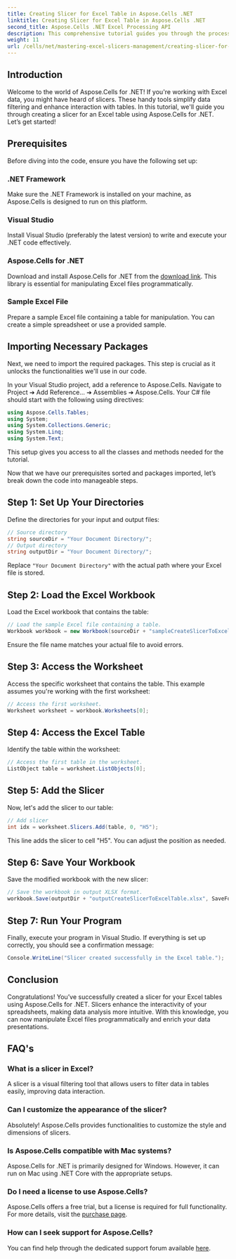 ```yaml
---
title: Creating Slicer for Excel Table in Aspose.Cells .NET
linktitle: Creating Slicer for Excel Table in Aspose.Cells .NET
second_title: Aspose.Cells .NET Excel Processing API
description: This comprehensive tutorial guides you through the process of creating slicers for Excel tables using Aspose.Cells for .NET. Learn how to set up your environment, load an Excel workbook, and add interactive slicers to enhance your data analysis capabilities.
weight: 11
url: /cells/net/mastering-excel-slicers-management/creating-slicer-for-excel-table/
---
```

## Introduction

Welcome to the world of Aspose.Cells for .NET! If you're working with Excel data, you might have heard of slicers. These handy tools simplify data filtering and enhance interaction with tables. In this tutorial, we'll guide you through creating a slicer for an Excel table using Aspose.Cells for .NET. Let’s get started!

## Prerequisites

Before diving into the code, ensure you have the following set up:

### .NET Framework
Make sure the .NET Framework is installed on your machine, as Aspose.Cells is designed to run on this platform.

### Visual Studio
Install Visual Studio (preferably the latest version) to write and execute your .NET code effectively.

### Aspose.Cells for .NET
Download and install Aspose.Cells for .NET from the [download link](https://releases.aspose.com/cells/net/). This library is essential for manipulating Excel files programmatically.

### Sample Excel File
Prepare a sample Excel file containing a table for manipulation. You can create a simple spreadsheet or use a provided sample.

## Importing Necessary Packages

Next, we need to import the required packages. This step is crucial as it unlocks the functionalities we'll use in our code.

In your Visual Studio project, add a reference to Aspose.Cells. Navigate to Project ➔ Add Reference... ➔ Assemblies ➔ Aspose.Cells. Your C# file should start with the following using directives:

```csharp
using Aspose.Cells.Tables;
using System;
using System.Collections.Generic;
using System.Linq;
using System.Text;
```

This setup gives you access to all the classes and methods needed for the tutorial.

Now that we have our prerequisites sorted and packages imported, let’s break down the code into manageable steps.

## Step 1: Set Up Your Directories

Define the directories for your input and output files:

```csharp
// Source directory
string sourceDir = "Your Document Directory/";
// Output directory
string outputDir = "Your Document Directory/";
```

Replace `"Your Document Directory"` with the actual path where your Excel file is stored.

## Step 2: Load the Excel Workbook

Load the Excel workbook that contains the table:

```csharp
// Load the sample Excel file containing a table.
Workbook workbook = new Workbook(sourceDir + "sampleCreateSlicerToExcelTable.xlsx");
```

Ensure the file name matches your actual file to avoid errors.

## Step 3: Access the Worksheet

Access the specific worksheet that contains the table. This example assumes you're working with the first worksheet:

```csharp
// Access the first worksheet.
Worksheet worksheet = workbook.Worksheets[0];
```

## Step 4: Access the Excel Table

Identify the table within the worksheet:

```csharp
// Access the first table in the worksheet.
ListObject table = worksheet.ListObjects[0];
```

## Step 5: Add the Slicer

Now, let's add the slicer to our table:

```csharp
// Add slicer
int idx = worksheet.Slicers.Add(table, 0, "H5");
```

This line adds the slicer to cell "H5". You can adjust the position as needed.

## Step 6: Save Your Workbook

Save the modified workbook with the new slicer:

```csharp
// Save the workbook in output XLSX format.
workbook.Save(outputDir + "outputCreateSlicerToExcelTable.xlsx", SaveFormat.Xlsx);
```

## Step 7: Run Your Program

Finally, execute your program in Visual Studio. If everything is set up correctly, you should see a confirmation message:

```csharp
Console.WriteLine("Slicer created successfully in the Excel table.");
```

## Conclusion

Congratulations! You’ve successfully created a slicer for your Excel tables using Aspose.Cells for .NET. Slicers enhance the interactivity of your spreadsheets, making data analysis more intuitive. With this knowledge, you can now manipulate Excel files programmatically and enrich your data presentations.

## FAQ's

### What is a slicer in Excel?
A slicer is a visual filtering tool that allows users to filter data in tables easily, improving data interaction.

### Can I customize the appearance of the slicer?
Absolutely! Aspose.Cells provides functionalities to customize the style and dimensions of slicers.

### Is Aspose.Cells compatible with Mac systems?
Aspose.Cells for .NET is primarily designed for Windows. However, it can run on Mac using .NET Core with the appropriate setups.

### Do I need a license to use Aspose.Cells?
Aspose.Cells offers a free trial, but a license is required for full functionality. For more details, visit the [purchase page](https://purchase.aspose.com/buy).

### How can I seek support for Aspose.Cells?
You can find help through the dedicated support forum available [here](https://forum.aspose.com/c/cells/9).
